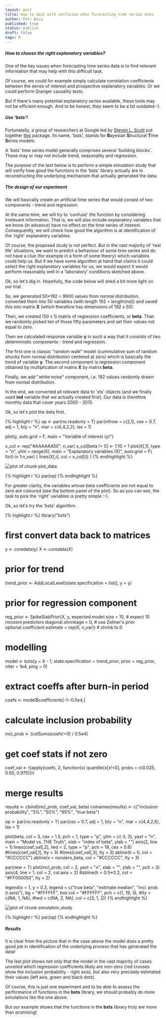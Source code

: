 ```yaml
---
layout: post
title: How to deal with confusion when forecasting time series data
author: Petr Baca
published: true
status: publish
draft: false
tags: R
---
```

##### How to choose the *right* explanatory variables?
 
One of the key issues when forecasting time series data is to find relevant information that may help with this difficult task.
 
Of course, we could for example simply calculate correlation coefficients between the series of interest and prospective explanatory variables. Or we could perform Granger causality tests.
 
But if there's many potential explanatory series available, these tools may not be efficient enough. And to be honest, they seem to be a bit outdated:-).
 
##### Use 'bsts'!
 
Fortunatelly, a group of researchers at Google led by [Steven L. Scott](http://research.google.com/pubs/author57989.html) put together [this](http://cran.r-project.org/web/packages/bsts/bsts.pdf) package. Its name, 'bsts', stands for **B**ayesian **S**tructural **T**ime **S**eries models.
 
A 'bsts' time series model generally comprises several 'building blocks'. These may or may not include trend, seasonality and regression.
 
The purpose of the text below is to perform a simple simulation study that will verify how good the functions in the 'bsts' library actually are in reconstructing the underlying mechanism that actually generated the data.
 
##### The design of our experiment
 
We will basically create an artificial time series that would consist of two components - trend and regression.
 
At the same time, we will try to 'confuse' the function by considering irrelevant information. That is, we will also include explanatory variables that we know (in advance) have no effect on the time series of interest. Consequently, we will check how good the algorithm is at identification of the 'right' explanatory variables.
 
Of course, the proposed study is not perfect. But in the vast majority of 'real life' situations, we want to predict a behaviour of some time series and do not have a clue (for example in a form of some theory) which variables could help us. But if we have some algorithm at hand that claims it could select the right explanatory variables for us, we would expect it would perform reasonably well in a 'laboratory' conditions sketched above.
 
Ok, so let's dig in. Hopefully, the code below will shed a bit more light on our trial.
 

 
So, we generated 50*192 = 9600 values from normal distribution, converted them into 50 variables (with length 192 = length(ind)) and saved this into matrix __X__ (which therefore has dimensions of 192 x 50).
 
Then, we created (50 x 1) matrix of regression coefficients, or __beta__. Than we randomly picked ten of those fifty parameters and set their values not equal to zero.
 
Then we calculated response variable __y__ in such a way that it consists of two deterministic components - trend and regression.
 
The first one is classic "random walk" model (cummulative sum of random shocks from normal distribution centered at zero) which is basically the trend of variable __y__. The second component is regression component obtained by multiplication of matrix __X__ by matrix __beta__.
 
Finally, we add "white noise" component, i.e. 192 values randomly drawn from normal distribution.
 
In the end, we converted all relevant data to 'xts' objects (and we finally used __ind__ variable that we actually created first). Our data is therefore monthly data that cover years 2000 - 2015.
 
Ok, so let's plot the data first.
 

{% highlight r %}
op <- par(no.readonly = T)
par(mfrow = c(2,1), cex = 0.7, adj = 1, bty = "n", mar = c(4,4,2,2), las = 1)
 
plot(y, auto.grid = F, main = "Variable of interest (y)")
 
x_col <- rep("#AAAAAA50", n_var)
x_col[beta != 0] <- 1:10 + 1
plot(X[,1], type = "n", ylim = range(X), main = "Explanatory variables (X)", auto.grid = F)
for(i in 1:n_var) {
  lines(X[,i], col = x_col[i])
}
{% endhighlight %}

![plot of chunk plot_data](/figures/plot_data-1.png)

{% highlight r %}
par(op)
{% endhighlight %}
 
For greater clarity, the variables whose beta coefficients are not equal to zero are coloured (see the bottom panel of the plot). So as you can see, the task to pick the 'right' variables is pretty simple :-).
 
Ok, so let's try the 'bsts' algorithm.
 

{% highlight r %}
library("bsts")
 
# first convert data back to matrices
y <- coredata(y)
X <- coredata(X)
 
# prior for trend
trend_prior <- AddLocalLevel(state.specification = list(), y = y)
 
# prior for regression component
reg_prior <- SpikeSlabPrior(X, y,
                            expected.model.size = 10, # expect 10 nonzero predictors
                            diagonal.shrinkage = 0, # use Zellner's prior
                            optional.coefficient.estimate = rep(0, n_var)) # shrink to 0
 
# modelling
model <- bsts(y ~ X - 1,
              state.specification = trend_prior,
              prior = reg_prior,
              niter = 1e4, ping = 0)
 
# extract coeffs after burn-in period
coefs <- model$coefficients[-1:-0.5e4,]
 
# calculate inclusion probability
incl_prob <- (colSums(coefs!=0) / 0.5e4)
 
# get coef stats if not zero
coef_val <- t(apply(coefs, 2, function(x) quantile(x[x!=0], probs = c(0.025, 0.50, 0.975))))
 
# merge results
results <- cbind(incl_prob, coef_val, beta)
colnames(results) <- c("inclusion probability",
                       "5%", "50%", "95%",
                       "true beta")
 
op <- par(no.readonly = T)
par(cex = 0.7, adj = 1, bty = "n", mar = c(4,4,2,6), las = 1)
 
plot(beta, col = 3, cex = 1.5, pch = 1, type = "p",
     ylim = c(-3, 3), yaxt = "n",
     main = "Model vs. THE Truth",
     xlab = "index of beta", ylab = "")
axis(2, line = 1)
lines(coef_val[,2], lwd = 2, type = "p", pch = 19, cex = 0.6)
#lines(coef_val[,1], lty = 3)
#lines(coef_val[,3], lty = 3)
abline(h = 0, col = "#CCCCCC")
abline(v = nonzero_beta, col = "#CCCCCC", lty = 3)
 
par(new = T)
plot(incl_prob, col = 2, yaxt = "n", xlab = "", ylab = "", pch = 3)
axis(4, line = 1, col = 2, col.axis = 2)
#abline(h = 0:5*0.2, col = "#FF000050", lty = 2)
 
legend(x = 1, y = 0.3,
       legend = c("true beta", "estimate median", "incl. prob. (r.axis)"),
       bg = "#FFFFFF", box.col = "#FFFFFF",
       pch = c(1, 19,  3),
       #lty = c(NA, 1, NA),
       #lwd = c(NA, 2, NA),
       col = c(3, 1, 2))
{% endhighlight %}

![plot of chunk simulation_study](/figures/simulation_study-1.png)

{% highlight r %}
par(op)
{% endhighlight %}
 
##### Results
 
It is clear from the picture that in the case above the model does a pretty good job in identification of the underlying process that has generated the data!
 
The last plot shows not only that the model in the vast majority of cases unveiled which regression coefficients likely are non-zero (red crosses show the inclusion probability - right axis), but also very precisely estimated their values (left axis, green and black dots).
 
Of course, this is just one experiment and to be able to assess the performance of functions in the __bsts__ library, we should probably do more simulations like the one above.
 
But our example shows that the functions in the __bsts__ library truly are more than promising!
